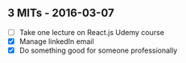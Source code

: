 ## 3 MITs - 2016-03-07

- [ ] Take one lecture on React.js Udemy course
- [x] Manage linkedIn email
- [x] Do something good for someone professionally
